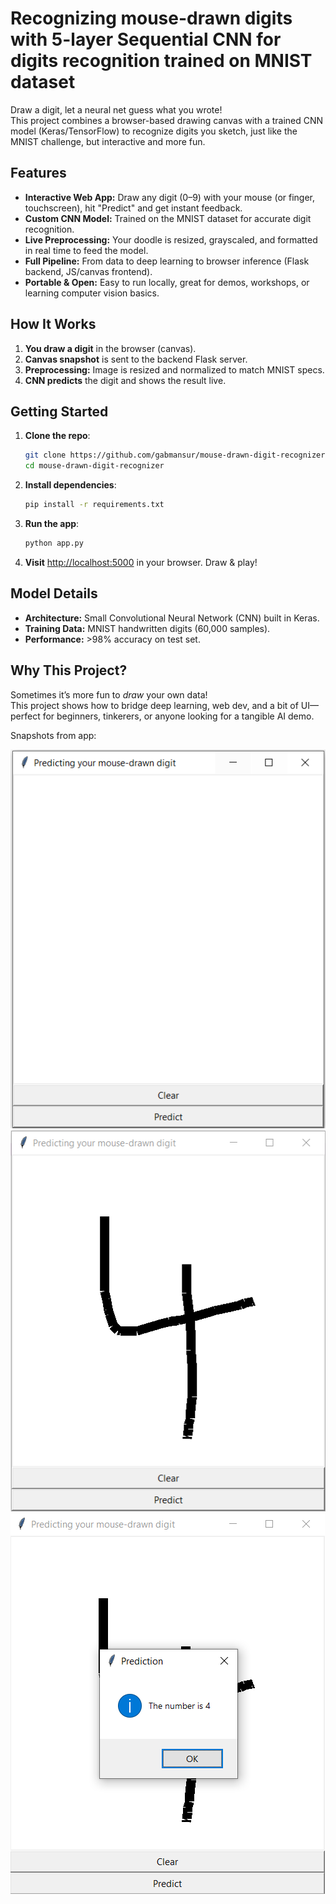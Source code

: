 # Recognizing mouse-drawn digits with 5-layer Sequential CNN for digits recognition trained on MNIST dataset

Draw a digit, let a neural net guess what you wrote!  
This project combines a browser-based drawing canvas with a trained CNN model (Keras/TensorFlow) to recognize digits you sketch, just like the MNIST challenge, but interactive and more fun.

## Features

- **Interactive Web App:** Draw any digit (0–9) with your mouse (or finger, touchscreen), hit "Predict" and get instant feedback.
- **Custom CNN Model:** Trained on the MNIST dataset for accurate digit recognition.
- **Live Preprocessing:** Your doodle is resized, grayscaled, and formatted in real time to feed the model.
- **Full Pipeline:** From data to deep learning to browser inference (Flask backend, JS/canvas frontend).
- **Portable & Open:** Easy to run locally, great for demos, workshops, or learning computer vision basics.

## How It Works

1. **You draw a digit** in the browser (canvas).
2. **Canvas snapshot** is sent to the backend Flask server.
3. **Preprocessing:** Image is resized and normalized to match MNIST specs.
4. **CNN predicts** the digit and shows the result live.

## Getting Started

1. **Clone the repo**:
    ```bash
    git clone https://github.com/gabmansur/mouse-drawn-digit-recognizer.git
    cd mouse-drawn-digit-recognizer
    ```
2. **Install dependencies**:
    ```bash
    pip install -r requirements.txt
    ```
3. **Run the app**:
    ```bash
    python app.py
    ```
4. **Visit** [http://localhost:5000](http://localhost:5000) in your browser. Draw & play!

## Model Details

- **Architecture:** Small Convolutional Neural Network (CNN) built in Keras.
- **Training Data:** MNIST handwritten digits (60,000 samples).
- **Performance:** >98% accuracy on test set.


## Why This Project?

Sometimes it’s more fun to *draw* your own data!  
This project shows how to bridge deep learning, web dev, and a bit of UI—perfect for beginners, tinkerers, or anyone looking for a tangible AI demo.


Snapshots from app: 

![initial](assets/canvas.PNG)
![initial](assets/canvas_filled.PNG)
![initial](assets/prediction.PNG)
